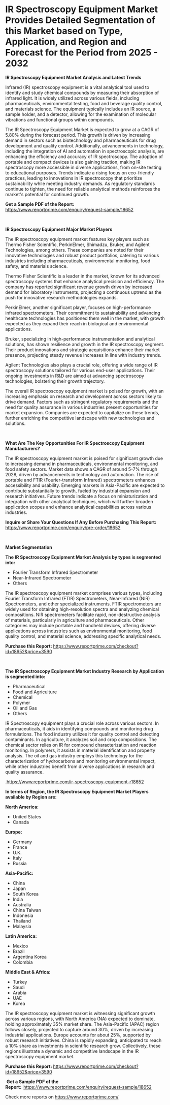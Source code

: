<p><h1>IR Spectroscopy Equipment Market Provides Detailed Segmentation of this Market based on Type, Application, and Region and Forecast for the Period from 2025 - 2032</h1></p><p><strong>IR Spectroscopy Equipment Market Analysis and Latest Trends</strong></p>
<p><p>Infrared (IR) spectroscopy equipment is a vital analytical tool used to identify and study chemical compounds by measuring their absorption of infrared light. It is widely utilized across various fields, including pharmaceuticals, environmental testing, food and beverage quality control, and materials science. The equipment typically includes an IR source, a sample holder, and a detector, allowing for the examination of molecular vibrations and functional groups within compounds.</p><p>The IR Spectroscopy Equipment Market is expected to grow at a CAGR of 5.80% during the forecast period. This growth is driven by increasing demand in sectors such as biotechnology and pharmaceuticals for drug development and quality control. Additionally, advancements in technology, including the integration of AI and automation in spectroscopic analysis, are enhancing the efficiency and accuracy of IR spectroscopy. The adoption of portable and compact devices is also gaining traction, making IR spectroscopy more accessible in diverse applications, from on-site testing to educational purposes. Trends indicate a rising focus on eco-friendly practices, leading to innovations in IR spectroscopy that prioritize sustainability while meeting industry demands. As regulatory standards continue to tighten, the need for reliable analytical methods reinforces the market's potential for continued growth.</p></p>
<p><strong>Get a Sample PDF of the Report:&nbsp;</strong> <a href="https://www.reportprime.com/enquiry/request-sample/18652?utm_campaign=2774&utm_medium=2&utm_source=Github&utm_content=ia&utm_term=19032025&utm_id=ir-spectroscopy-equipment">https://www.reportprime.com/enquiry/request-sample/18652</a></p>
<p>&nbsp;</p>
<p><strong>IR Spectroscopy Equipment Major Market Players</strong></p>
<p><p>The IR spectroscopy equipment market features key players such as Thermo Fisher Scientific, PerkinElmer, Shimadzu, Bruker, and Agilent Technologies, among others. These companies are noted for their innovative technologies and robust product portfolios, catering to various industries including pharmaceuticals, environmental monitoring, food safety, and materials science.</p><p>Thermo Fisher Scientific is a leader in the market, known for its advanced spectroscopy systems that enhance analytical precision and efficiency. The company has reported significant revenue growth driven by increased demand for laboratory instruments, projecting a continuous uptrend as the push for innovative research methodologies expands.</p><p>PerkinElmer, another significant player, focuses on high-performance infrared spectrometers. Their commitment to sustainability and advancing healthcare technologies has positioned them well in the market, with growth expected as they expand their reach in biological and environmental applications.</p><p>Bruker, specializing in high-performance instrumentation and analytical solutions, has shown resilience and growth in the IR spectroscopy segment. Their product innovations and strategic acquisitions enhance their market presence, projecting steady revenue increases in line with industry trends.</p><p>Agilent Technologies also plays a crucial role, offering a wide range of IR spectroscopy solutions tailored for various end-user applications. Their ongoing investments in R&D are aimed at advancing spectroscopy technologies, bolstering their growth trajectory.</p><p>The overall IR spectroscopy equipment market is poised for growth, with an increasing emphasis on research and development across sectors likely to drive demand. Factors such as stringent regulatory requirements and the need for quality assurance in various industries present opportunities for market expansion. Companies are expected to capitalize on these trends, further enriching the competitive landscape with new technologies and solutions.</p></p>
<p>&nbsp;</p>
<p><strong>What Are The Key Opportunities For IR Spectroscopy Equipment Manufacturers?</strong></p>
<p><p>The IR spectroscopy equipment market is poised for significant growth due to increasing demand in pharmaceuticals, environmental monitoring, and food safety sectors. Market data shows a CAGR of around 5-7% through 2028, driven by advancements in technology and automation. The rise of portable and FTIR (Fourier-transform Infrared) spectrometers enhances accessibility and usability. Emerging markets in Asia-Pacific are expected to contribute substantially to growth, fueled by industrial expansion and research initiatives. Future trends indicate a focus on miniaturization and integration with other analytical techniques, which will further broaden application scopes and enhance analytical capabilities across various industries.</p></p>
<p><strong>Inquire or Share Your Questions If Any Before Purchasing This Report:</strong> <a href="https://www.reportprime.com/enquiry/pre-order/18652?utm_campaign=2774&utm_medium=2&utm_source=Github&utm_content=ia&utm_term=19032025&utm_id=ir-spectroscopy-equipment">https://www.reportprime.com/enquiry/pre-order/18652</a></p>
<p>&nbsp;</p>
<p><strong>Market Segmentation</strong></p>
<p><strong>The IR Spectroscopy Equipment Market Analysis by types is segmented into:</strong></p>
<p><ul><li>Fourier Transform Infrared Spectrometer</li><li>Near-Infrared Spectrometer</li><li>Others</li></ul></p>
<p><p>The IR spectroscopy equipment market comprises various types, including Fourier Transform Infrared (FTIR) Spectrometers, Near-Infrared (NIR) Spectrometers, and other specialized instruments. FTIR spectrometers are widely used for obtaining high-resolution spectra and analyzing chemical compositions. NIR spectrometers facilitate rapid, non-destructive analysis of materials, particularly in agriculture and pharmaceuticals. Other categories may include portable and handheld devices, offering diverse applications across industries such as environmental monitoring, food quality control, and material science, addressing specific analytical needs.</p></p>
<p><strong>Purchase this Report:&nbsp;</strong><a href="https://www.reportprime.com/checkout?id=18652&price=3590&utm_campaign=2774&utm_medium=2&utm_source=Github&utm_content=ia&utm_term=19032025&utm_id=ir-spectroscopy-equipment">https://www.reportprime.com/checkout?id=18652&price=3590</a></p>
<p>&nbsp;</p>
<p><strong>The IR Spectroscopy Equipment Market Industry Research by Application is segmented into:</strong></p>
<p><ul><li>Pharmaceutical</li><li>Food and Agriculture</li><li>Chemical</li><li>Polymer</li><li>Oil and Gas</li><li>Others</li></ul></p>
<p><p>IR Spectroscopy equipment plays a crucial role across various sectors. In pharmaceuticals, it aids in identifying compounds and monitoring drug formulations. The food industry utilizes it for quality control and detecting contaminants. In agriculture, it analyzes soil and crop compositions. The chemical sector relies on IR for compound characterization and reaction monitoring. In polymers, it assists in material identification and property analysis. The oil and gas industry employs this technology for the characterization of hydrocarbons and monitoring environmental impact, while other industries benefit from diverse applications in research and quality assurance.</p></p>
<p><a href="https://www.reportprime.com/ir-spectroscopy-equipment-r18652?utm_campaign=2774&utm_medium=2&utm_source=Github&utm_content=ia&utm_term=19032025&utm_id=ir-spectroscopy-equipment">&nbsp;https://www.reportprime.com/ir-spectroscopy-equipment-r18652</a></p>
<p><strong>In terms of Region, the IR Spectroscopy Equipment Market Players available by Region are:</strong></p>
<p>
    <p> <strong> North America: </strong>
        <ul>
            <li>United States</li>
            <li>Canada</li>
        </ul>
        </p> 
    <p> <strong> Europe: </strong>
        <ul>
            <li>Germany</li>
            <li>France</li>
            <li>U.K.</li>
            <li>Italy</li>
            <li>Russia</li>
        </ul>
        </p> 
    <p> <strong> Asia-Pacific: </strong>
        <ul>
            <li>China</li>
            <li>Japan</li>
            <li>South Korea</li>
            <li>India</li>
            <li>Australia</li>
            <li>China Taiwan</li>
            <li>Indonesia</li>
            <li>Thailand</li>
            <li>Malaysia</li>
        </ul>
        </p> 
    <p> <strong> Latin America: </strong>
        <ul>
            <li>Mexico</li>
            <li>Brazil</li>
            <li>Argentina Korea</li>
            <li>Colombia</li>
        </ul>
        </p> 
    <p> <strong> Middle East & Africa: </strong>
        <ul>
            <li>Turkey</li>
            <li>Saudi</li>
            <li>Arabia</li>
            <li>UAE</li>
            <li>Korea</li>
        </ul>
    </p>
    </p>
<p><p>The IR spectroscopy equipment market is witnessing significant growth across various regions, with North America (NA) expected to dominate, holding approximately 35% market share. The Asia-Pacific (APAC) region follows closely, projected to capture around 30%, driven by increasing industrial applications. Europe accounts for about 25%, supported by robust research initiatives. China is rapidly expanding, anticipated to reach a 10% share as investments in scientific research grow. Collectively, these regions illustrate a dynamic and competitive landscape in the IR spectroscopy equipment market.</p></p>
<p><strong>Purchase this Report: </strong><a href="https://www.reportprime.com/checkout?id=18652&price=3590&utm_campaign=2774&utm_medium=2&utm_source=Github&utm_content=ia&utm_term=19032025&utm_id=ir-spectroscopy-equipment">https://www.reportprime.com/checkout?id=18652&price=3590</a></p>
<p>&nbsp;<strong>Get a Sample PDF of the Report:&nbsp;&nbsp;</strong><a href="https://www.reportprime.com/enquiry/request-sample/18652?utm_campaign=2774&utm_medium=2&utm_source=Github&utm_content=ia&utm_term=19032025&utm_id=ir-spectroscopy-equipment">https://www.reportprime.com/enquiry/request-sample/18652</a></p>
<p><strong></strong></p>
<p>Check more reports on <a href="https://www.reportprime.com/?utm_campaign=2774&utm_medium=2&utm_source=Github&utm_content=ia&utm_term=19032025&utm_id=ir-spectroscopy-equipment">https://www.reportprime.com/</a></p>
